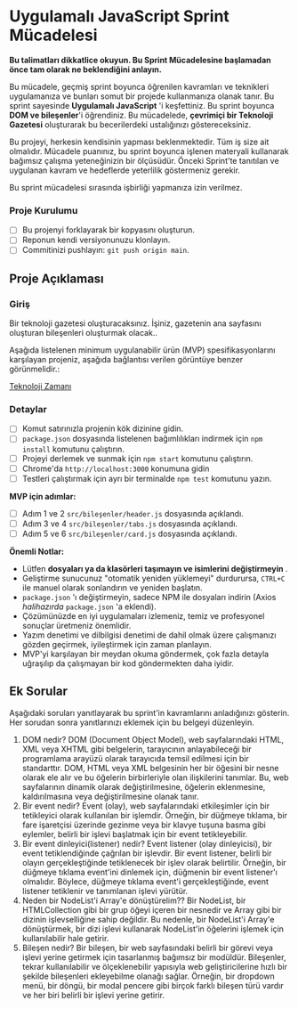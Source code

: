 # Uygulamalı JavaScript Sprint Mücadelesi

**Bu talimatları dikkatlice okuyun. Bu Sprint Mücadelesine başlamadan önce tam olarak ne beklendiğini anlayın.**

Bu mücadele, geçmiş sprint boyunca öğrenilen kavramları ve teknikleri uygulamanıza ve bunları somut bir projede kullanmanıza olanak tanır. Bu sprint sayesinde **Uygulamalı JavaScript** 'i keşfettiniz. Bu sprint boyunca **DOM ve bileşenler**'i öğrendiniz. Bu mücadelede, **çevrimiçi bir Teknoloji Gazetesi** oluşturarak bu becerilerdeki ustalığınızı göstereceksiniz.

Bu projeyi, herkesin kendisinin yapması beklenmektedir. Tüm iş size ait olmalıdır. Mücadele puanınız, bu sprint boyunca işlenen materyali kullanarak bağımsız çalışma yeteneğinizin bir ölçüsüdür. Önceki Sprint'te tanıtılan ve uygulanan kavram ve hedeflerde yeterlilik göstermeniz gerekir.

Bu sprint mücadelesi sırasında işbirliği yapmanıza izin verilmez.

### Proje Kurulumu

* [ ] Bu projenyi forklayarak bir kopyasını oluşturun.
* [ ] Reponun kendi versiyonunuzu klonlayın.
* [ ] Commitinizi pushlayın: `git push origin main`.

## Proje Açıklaması

### Giriş

Bir teknoloji gazetesi oluşturacaksınız. İşiniz, gazetenin ana sayfasını oluşturan bileşenleri oluşturmak olacak..

Aşağıda listelenen minimum uygulanabilir ürün (MVP) spesifikasyonlarını karşılayan projeniz, aşağıda bağlantısı verilen görüntüye benzer görünmelidir.:

[Teknoloji Zamanı](/tasarım.png)

### Detaylar

- [ ] Komut satırınızla projenin kök dizinine gidin.
- [ ] `package.json` dosyasında listelenen bağımlılıkları indirmek için `npm install` komutunu çalıştırın.
- [ ] Projeyi derlemek ve sunmak için `npm start` komutunu çalıştırın.
- [ ] Chrome'da `http://localhost:3000` konumuna gidin
- [ ] Testleri çalıştırmak için ayrı bir terminalde `npm test` komutunu yazın.

**MVP için adımlar:**

- [ ] Adım 1 ve 2 `src/bileşenler/header.js` dosyasında açıklandı.
- [ ] Adım 3 ve 4 `src/bileşenler/tabs.js` dosyasında açıklandı.
- [ ] Adım 5 ve 6 `src/bileşenler/card.js` dosyasında açıklandı.

**Önemli Notlar:**

- Lütfen **dosyaları ya da klasörleri taşımayın ve isimlerini değiştirmeyin** .
- Geliştirme sunucunuz "otomatik yeniden yüklemeyi" durdurursa, `CTRL+C` ile manuel olarak sonlandırın ve yeniden başlatın.
- `package.json` 'ı değiştirmeyin, sadece NPM ile dosyaları indirin (Axios _halihazırda_ `package.json` 'a eklendi).
- Çözümünüzde en iyi uygulamaları izlemeniz, temiz ve profesyonel sonuçlar üretmeniz önemlidir.
- Yazım denetimi ve dilbilgisi denetimi de dahil olmak üzere çalışmanızı gözden geçirmek, iyileştirmek için zaman planlayın.
- MVP'yi karşılayan bir meydan okuma göndermek, çok fazla detayla uğraşılıp da çalışmayan bir kod göndermekten daha iyidir.


## Ek Sorular

Aşağıdaki soruları yanıtlayarak bu sprint'in kavramlarını anladığınızı gösterin. Her sorudan sonra yanıtlarınızı eklemek için bu belgeyi düzenleyin.

1. DOM nedir?
DOM (Document Object Model), web sayfalarındaki HTML, XML veya XHTML gibi belgelerin, tarayıcının anlayabileceği bir programlama arayüzü olarak tarayıcıda temsil edilmesi için bir standarttır. DOM, HTML veya XML belgesinin her bir öğesini bir nesne olarak ele alır ve bu öğelerin birbirleriyle olan ilişkilerini tanımlar. Bu, web sayfalarının dinamik olarak değiştirilmesine, öğelerin eklenmesine, kaldırılmasına veya değiştirilmesine olanak tanır.
2. Bir event nedir?
Event (olay), web sayfalarındaki etkileşimler için bir tetikleyici olarak kullanılan bir işlemdir. Örneğin, bir düğmeye tıklama, bir fare işaretçisi üzerinde gezinme veya bir klavye tuşuna basma gibi eylemler, belirli bir işlevi başlatmak için bir event tetikleyebilir.
3. Bir event dinleyici(listener) nedir?
Event listener (olay dinleyicisi), bir event tetiklendiğinde çağrılan bir işlevdir. Bir event listener, belirli bir olayın gerçekleştiğinde tetiklenecek bir işlev olarak belirtilir. Örneğin, bir düğmeye tıklama event'ini dinlemek için, düğmenin bir event listener'ı olmalıdır. Böylece, düğmeye tıklama event'i gerçekleştiğinde, event listener tetiklenir ve tanımlanan işlevi yürütür.
4. Neden bir NodeList'i Array'e dönüştürelim??
Bir NodeList, bir HTMLCollection gibi bir grup öğeyi içeren bir nesnedir ve Array gibi bir dizinin işlevselliğine sahip değildir. Bu nedenle, bir NodeList'i Array'e dönüştürmek, bir dizi işlevi kullanarak NodeList'in öğelerini işlemek için kullanılabilir hale getirir.
5. Bileşen nedir?
Bir bileşen, bir web sayfasındaki belirli bir görevi veya işlevi yerine getirmek için tasarlanmış bağımsız bir modüldür. Bileşenler, tekrar kullanılabilir ve ölçeklenebilir yapısıyla web geliştiricilerine hızlı bir şekilde bileşenleri ekleyebilme olanağı sağlar. Örneğin, bir dropdown menü, bir döngü, bir modal pencere gibi birçok farklı bileşen türü vardır ve her biri belirli bir işlevi yerine getirir.
